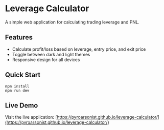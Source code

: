 # Leverage Calculator

A simple web application for calculating trading leverage and PNL.

## Features

- Calculate profit/loss based on leverage, entry price, and exit price
- Toggle between dark and light themes
- Responsive design for all devices

## Quick Start

```
npm install
npm run dev
```

## Live Demo

Visit the live application: [https://pyroarsonist.github.io/leverage-calculator/](https://pyroarsonist.github.io/leverage-calculator/)
